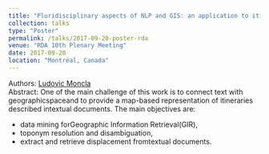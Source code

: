 ```yaml
---
title: "Pluridisciplinary aspects of NLP and GIS: an application to itinerary reconstruction"
collection: talks
type: "Poster"
permalink: /talks/2017-09-20-poster-rda
venue: "RDA 10th Plenary Meeting"
date: 2017-09-20
location: "Montréal, Canada"
---
```



Authors: [Ludovic Moncla](https://ludovicmoncla.github.io)<br/>
Abstract: One of the main challenge of this work is to connect text with  geographicspaceand to provide a map-based representation of itineraries described intextual documents. The main objectives are: 
* data mining forGeographic Information Retrieval(GIR), 
* toponym resolution and disambiguation, 
* extract and retrieve displacement fromtextual documents.

